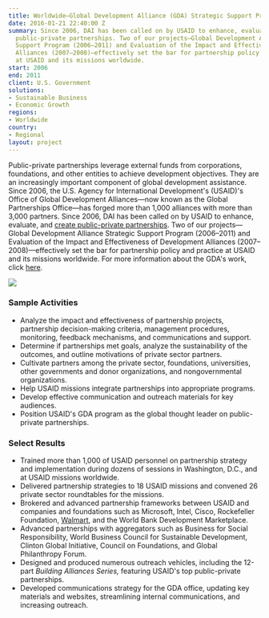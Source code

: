 ```yaml
---
title: Worldwide—Global Development Alliance (GDA) Strategic Support Program
date: 2016-01-21 22:40:00 Z
summary: Since 2006, DAI has been called on by USAID to enhance, evaluate, and create
  public-private partnerships. Two of our projects—Global Development Alliance Strategic
  Support Program (2006–2011) and Evaluation of the Impact and Effectiveness of Development
  Alliances (2007–2008)—effectively set the bar for partnership policy and practice
  at USAID and its missions worldwide.
start: 2006
end: 2011
client: U.S. Government
solutions:
- Sustainable Business
- Economic Growth
regions:
- Worldwide
country:
- Regional
layout: project
---
```


Public-private partnerships leverage external funds from corporations, foundations, and other entities to achieve development objectives. They are an increasingly important component of global development assistance. Since 2006, the U.S. Agency for International Development's (USAID)'s Office of Global Development Alliances—now known as the Global Partnerships Office—has forged more than 1,000 alliances with more than 3,000 partners. Since 2006, DAI has been called on by USAID to enhance, evaluate, and [create public-private partnerships][1]. Two of our projects—Global Development Alliance Strategic Support Program (2006–2011) and Evaluation of the Impact and Effectiveness of Development Alliances (2007–2008)—effectively set the bar for partnership policy and practice at USAID and its missions worldwide. For more information about the GDA's work, click [here][2].

![][3]

### Sample Activities

* Analyze the impact and effectiveness of partnership projects, partnership decision-making criteria, management procedures, monitoring, feedback mechanisms, and communications and support.
* Determine if partnerships met goals, analyze the sustainability of the outcomes, and outline motivations of private sector partners.
* Cultivate partners among the private sector, foundations, universities, other governments and donor organizations, and nongovernmental organizations.
* Help USAID missions integrate partnerships into appropriate programs.
* Develop effective communication and outreach materials for key audiences.
* Position USAID's GDA program as the global thought leader on public-private partnerships.

### Select Results

* Trained more than 1,000 of USAID personnel on partnership strategy and implementation during dozens of sessions in Washington, D.C., and at USAID missions worldwide.
* Delivered partnership strategies to 18 USAID missions and convened 26 private sector roundtables for the missions.
* Brokered and advanced partnership frameworks between USAID and companies and foundations such as Microsoft, Intel, Cisco, Rockefeller Foundation, [Walmart][1], and the World Bank Development Marketplace.
* Advanced partnerships with aggregators such as Business for Social Responsibility, World Business Council for Sustainable Development, Clinton Global Initiative, Council on Foundations, and Global Philanthropy Forum.
* Designed and produced numerous outreach vehicles, including the 12-part _Building Alliances Series,_ featuring USAID's top public-private partnerships.
* Developed communications strategy for the GDA office, updating key materials and websites, streamlining internal communications, and increasing outreach.

[1]: http://wdi-publishing.com/DocFiles/PDF/cases/preview/WDI-1430438P.pdf
[2]: http://idea.usaid.gov/organization/gp
[3]: https://assetify-dai.com/projects/GDA_0.jpg
